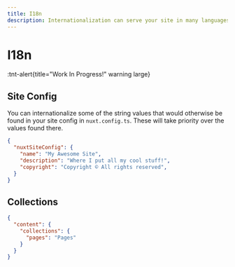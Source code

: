 ```yaml
---
title: I18n
description: Internationalization can serve your site in many languages.
---
```


# I18n

:tnt-alert{title="Work In Progress!" warning large}

## Site Config

You can internationalize some of the string values that would otherwise be found in your site config in `nuxt.config.ts`. These will take priority over the values found there.

```json [i18n/locales/en.json]
{
  "nuxtSiteConfig": {
    "name": "My Awesome Site",
    "description": "Where I put all my cool stuff!",
    "copyright": "Copyright © All rights reserved",
  }
}
```

## Collections

```json [i18n/locales/en.json]
{
  "content": {
    "collections": {
      "pages": "Pages"
    }
  }
}
```
